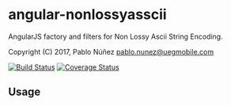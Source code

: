 angular-nonlossyasscii
==============

AngularJS factory and filters for Non Lossy Ascii String Encoding.

Copyright (C) 2017, Pablo Núñez <pablo.nunez@uegmobile.com>

[![Build Status](https://travis-ci.org/urish/angular-moment.png?branch=master)](https://travis-ci.org/urish/angular-moment)
[![Coverage Status](https://coveralls.io/repos/urish/angular-moment/badge.png)](https://coveralls.io/r/urish/angular-moment)

## Usage


